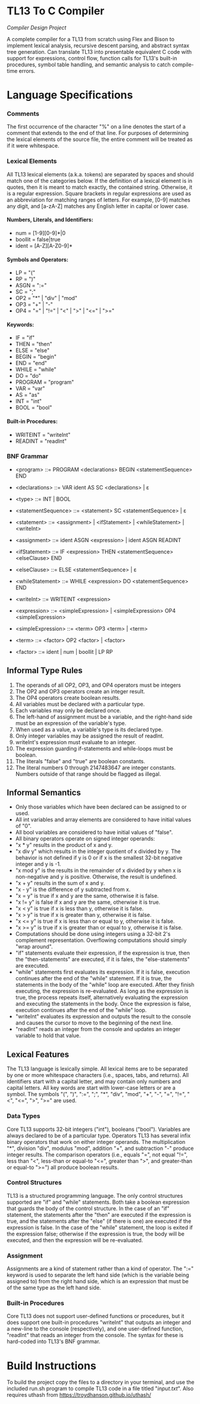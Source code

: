 # TL13 To C Compiler
*Compiler Design Project*

A complete compiler for a TL13 from scratch using Flex and Bison to implement lexical analysis, recursive descent parsing, and abstract syntax tree generation.
Can translate TL13 into presentable equivalent C code with support for expressions, control flow, function calls for TL13's built-in procedures, symbol table handling, and semantic analysis to catch compile-time errors.

# Language Specifications
### Comments
The first occurrence of the character "%" on a line denotes the start of a comment that extends to the end of that line. For purposes of determining the lexical elements of the source file, the entire comment will be treated as if it were whitespace.

### Lexical Elements
All TL13 lexical elements (a.k.a. tokens) are separated by spaces and should match one of the categories below.
If the definition of a lexical element is in quotes, then it is meant to match exactly, the contained string. Otherwise, it is a regular expression. Square brackets in regular expressions are used as an abbreviation for matching ranges of letters. For example, [0-9] matches any digit, and [a-zA-Z] matches any English letter in capital or lower case.

#### Numbers, Literals, and Identifiers:
-	num = [1-9][0-9]*|0
-	boollit = false|true
-	ident = [A-Z][A-Z0-9]*
#### Symbols and Operators:
-	LP = "("
-	RP = ")"
-	ASGN = ":="
-	SC = ";"
-	OP2 = "*" | "div" | "mod"
-	OP3 = "+" | "-"
-	OP4 = "=" | "!=" | "<" | ">" | "<=" | ">="
#### Keywords:
-	IF = "if"
-	THEN = "then"
-	ELSE = "else"
-	BEGIN = "begin"
-	END = "end"
-	WHILE = "while"
-	DO = "do"
-	PROGRAM = "program"
-	VAR = "var"
-	AS = "as"
-	INT = "int"
-	BOOL = "bool"
#### Built-in Procedures:
-	WRITEINT = "writeInt"
-	READINT = "readInt"

### BNF Grammar
- \<program> ::= PROGRAM \<declarations> BEGIN \<statementSequence> END

- \<declarations> ::= VAR ident AS <type> SC \<declarations>
               | ε

- \<type> ::= INT | BOOL

- \<statementSequence> ::= \<statement> SC \<statementSequence>
                    | ε

- \<statement> ::= \<assignment>
            | \<ifStatement>
            | \<whileStatement>
            | \<writeInt>

- \<assignment> ::= ident ASGN \<expression>
             | ident ASGN READINT

- \<ifStatement> ::= IF \<expression> THEN \<statementSequence> \<elseClause> END

- \<elseClause> ::= ELSE \<statementSequence>
             | ε

- \<whileStatement> ::= WHILE \<expression> DO \<statementSequence> END

- \<writeInt> ::= WRITEINT \<expression>

- \<expression> ::= \<simpleExpression>
             | \<simpleExpression> OP4 \<simpleExpression>

- \<simpleExpression> ::= \<term> OP3 \<term>
                   | \<term>

- \<term> ::= \<factor> OP2 \<factor>
       | \<factor>

- \<factor> ::= ident
         | num
         | boollit
         | LP <expression> RP

## Informal Type Rules
1.	The operands of all OP2, OP3, and OP4 operators must be integers
2.	The OP2 and OP3 operators create an integer result.
3.	The OP4 operators create boolean results.
4.	All variables must be declared with a particular type.
5.	Each variables may only be declared once.
6.	The left-hand of assignment must be a variable, and the right-hand side must be an expression of the variable's type.
7.	When used as a value, a variable's type is its declared type.
8.	Only integer variables may be assigned the result of readInt.
9.	writeInt's expression must evaluate to an integer.
10.	The expression guarding if-statements and while-loops must be boolean.
11.	The literals "false" and "true" are boolean constants.
12.	The literal numbers 0 through 2147483647 are integer constants. Numbers outside of that range should be flagged as illegal.

## Informal Semantics
-	Only those variables which have been declared can be assigned to or used.
-	All int variables and array elements are considered to have initial values of "0".
-	All bool variables are considered to have initial values of "false".
-	All binary operators operate on signed integer operands:
-	"x * y" results in the product of x and y.
-	"x div y" which results in the integer quotient of x divided by y. The behavior is not defined if y is 0 or if x is the smallest 32-bit negative integer and y is -1.
-	"x mod y" is the results in the remainder of x divided by y when x is non-negative and y is positive. Otherwise, the result is undefined.
-	"x + y" results in the sum of x and y.
-	"x - y" is the difference of y subtracted from x.
-	"x = y" is true if x and y are the same, otherwise it is false.
-	"x != y" is false if x and y are the same, otherwise it is true.
-	"x < y" is true if x is less than y, otherwise it is false.
-	"x > y" is true if x is greater than y, otherwise it is false.
-	"x <= y" is true if x is less than or equal to y, otherwise it is false.
-	"x >= y" is true if x is greater than or equal to y, otherwise it is false.
-	Computations should be done using integers using a 32-bit 2's complement representation. Overflowing computations should simply "wrap around".
-	"if" statements evaluate their expression, if the expression is true, then the "then-statements" are executed, if it is fales, the "else-statements" are executed.
-	"while" statements first evaluates its expression. If it is false, execution continues after the end of the "while" statement. If it is true, the statements in the body of the "while" loop are executed. After they finish executing, the expression is re-evaluated. As long as the expression is true, the process repeats itself, alternatively evaluating the expression and executing the statements in the body. Once the expression is false, execution continues after the end of the "while" loop.
-	"writeInt" evaluates its expression and outputs the result to the console and causes the cursor to move to the beginning of the next line.
-	"readInt" reads an integer from the console and updates an integer variable to hold that value.

## Lexical Features
The TL13 language is lexically simple. All lexical items are to be separated by one or more whitespace characters (i.e., spaces, tabs, and returns). All identifiers start with a capital letter, and may contain only numbers and capital letters. All key words are start with lower-case letters or are a symbol. The symbols "(", ")", ":=", ";", "*", "div", "mod", "+", "-", "=", "!=", "<", "<=", ">", ">=" are used.
### Data Types
Core TL13 supports 32-bit integers ("int"), booleans ("bool"). Variables are always declared to be of a particular type.
Operators
TL13 has several infix binary operators that work on either integer operands. The multiplication "*", division "div", modulus "mod", addition "+", and subtraction "-" produce integer results. The comparison operators (i.e., equals "=", not equal "!=", less than "<", less-than or equal-to "<=", greater than ">", and greater-than or equal-to ">=") all produce boolean results.
### Control Structures
TL13 is a structured programming language. The only control structures supported are "if" and "while" statements. Both take a boolean expression that guards the body of the control structure. In the case of an "if" statement, the statements after the "then" are executed if the expression is true, and the statements after the "else" (if there is one) are executed if the expression is false. In the case of the "while" statement, the loop is exited if the expression false; otherwise if the expression is true, the body will be executed, and then the expression will be re-evaluated.
### Assignment
Assignments are a kind of statement rather than a kind of operator. The ":=" keyword is used to separate the left hand side (which is the variable being assigned to) from the right hand side, which is an expression that must be of the same type as the left hand side.
### Built-in Procedures
Core TL13 does not support user-defined functions or procedures, but it does support one built-in procedures "writeInt" that outputs an integer and a new-line to the console (respectively), and one user-defined function, "readInt" that reads an integer from the console. The syntax for these is hard-coded into TL13's BNF grammar.

# Build Instructions
To build the project copy the files to a directory in your terminal, and use the included run.sh program to compile TL13 code in a file titled "*input.txt*". Also requires uthash from https://troydhanson.github.io/uthash/ 
